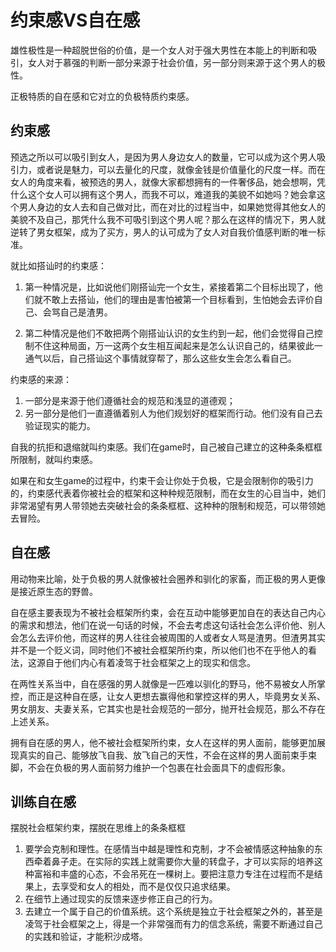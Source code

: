 # 约束感VS自在感
雄性极性是一种超脱世俗的价值，是一个女人对于强大男性在本能上的判断和吸引，女人对于慕强的判断一部分来源于社会价值，另一部分则来源于这个男人的极性。

正极特质的自在感和它对立的负极特质约束感。

## 约束感
预选之所以可以吸引到女人，是因为男人身边女人的数量，它可以成为这个男人吸引力，或者说是魅力，可以去量化的尺度，就像金钱是价值量化的尺度一样。而在女人的角度来看，被预选的男人，就像大家都想拥有的一件奢侈品，她会想啊，凭什么这个女人可以拥有这个男人，而我不可以，难道我的美貌不如她吗？她会拿这个男人身边的女人去和自己做对比，而在对比的过程当中，如果她觉得其他女人的美貌不及自己，那凭什么我不可吸引到这个男人呢？那么在这样的情况下，男人就逆转了男女框架，成为了买方，男人的认可成为了女人对自我价值感判断的唯一标准。

就比如搭讪时的约束感：
1. 第一种情况是，比如说他们刚搭讪完一个女生，紧接着第二个目标出现了，他们就不敢上去搭讪，他们的理由是害怕被第一个目标看到，生怕她会去评价自己、会骂自己是渣男。

2. 第二种情况是他们不敢把两个刚搭讪认识的女生约到一起，他们会觉得自己控制不住这种局面，万一这两个女生相互闻起来是怎么认识自己的，结果彼此一通气以后，自己搭讪这个事情就穿帮了，那么这些女生会怎么看自己。

约束感的来源：
1. 一部分是来源于他们遵循社会的规范和浅显的道德观；
2. 另一部分是他们一直遵循着别人为他们规划好的框架而行动。他们没有自己去验证现实的能力。

自我的抗拒和退缩就叫约束感。我们在game时，自己被自己建立的这种条条框框所限制，就叫约束感。

如果在和女生game的过程中，约束干会让你处于负极，它是会限制你的吸引力的，约束感代表着你被社会的框架和这种种规范限制，而在女生的心目当中，她们非常渴望有男人带领她去突破社会的条条框框、这种种的限制和规范，可以带领她去冒险。

## 自在感
用动物来比喻，处于负极的男人就像被社会圈养和驯化的家畜，而正极的男人更像是接近原生态的野兽。

自在感主要表现为不被社会框架所约束，会在互动中能够更加自在的表达自己内心的需求和想法，他们在说一句话的时候，不会去考虑这句话社会怎么评价他、别人会怎么去评价他，而这样的男人往往会被周围的人或者女人骂是渣男。但渣男其实并不是一个贬义词，同时他们不被社会框架所约束，所以他们也不在乎他人的看法，这源自于他们内心有着凌驾于社会框架之上的现实和信念。

在两性关系当中，自在感强的男人就像是一匹难以驯化的野马，他不易被女人所掌控，而正是这种自在感，让女人更想去赢得他和掌控这样的男人，毕竟男女关系、男女朋友、夫妻关系，它其实也是社会规范的一部分，抛开社会规范，那么不存在上述关系。

拥有自在感的男人，他不被社会框架所约束，女人在这样的男人面前，能够更加展现真实的自己、能够放飞自我、放飞自己的天性，不会在这样的男人面前束手束脚，不会在负极的男人面前努力维护一个包裹在社会面具下的虚假形象。

## 训练自在感
摆脱社会框架约束，摆脱在思维上的条条框框
1. 要学会克制和理性。在感情当中越是理性和克制，才不会被情感这种抽象的东西牵着鼻子走。在实际的实践上就需要你大量的转盘子，才可以实际的培养这种富裕和丰盛的心态，不会吊死在一棵树上。要把注意力专注在过程而不是结果上，去享受和女人的相处，而不是仅仅只追求结果。
2. 在细节上通过现实的反馈来逐步修正自己的行为。
3. 去建立一个属于自己的价值系统。这个系统是独立于社会框架之外的，甚至是凌驾于社会框架之上，得是一个非常强而有力的信念系统，需要不断通过自己的实践和验证，才能积沙成塔。
